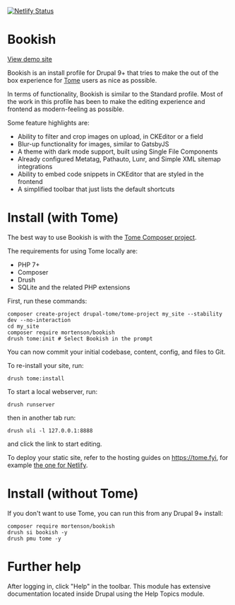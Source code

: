 [![Netlify Status](https://api.netlify.com/api/v1/badges/c7036c2e-996a-4bac-9da4-c4bba607ab04/deploy-status)](https://app.netlify.com/sites/bookish-drupal/deploys)

# Bookish

[View demo site]

Bookish is an install profile for Drupal 9+ that tries to make the out of the
box experience for [Tome] users as nice as possible.

In terms of functionality, Bookish is similar to the Standard profile. Most of
the work in this profile has been to make the editing experience and frontend
as modern-feeling as possible.

Some feature highlights are:

* Ability to filter and crop images on upload, in CKEditor or a field
* Blur-up functionality for images, similar to GatsbyJS
* A theme with dark mode support, built using Single File Components
* Already configured Metatag, Pathauto, Lunr, and Simple XML sitemap integrations
* Ability to embed code snippets in CKEditor that are styled in the frontend
* A simplified toolbar that just lists the default shortcuts

# Install (with Tome)

The best way to use Bookish is with the [Tome Composer project].

The requirements for using Tome locally are:

* PHP 7+
* Composer
* Drush
* SQLite and the related PHP extensions

First, run these commands:

```
composer create-project drupal-tome/tome-project my_site --stability dev --no-interaction
cd my_site
composer require mortenson/bookish
drush tome:init # Select Bookish in the prompt
```

You can now commit your initial codebase, content, config, and files to Git.

To re-install your site, run:

```
drush tome:install
```

To start a local webserver, run:

```
drush runserver
```

then in another tab run:

```
drush uli -l 127.0.0.1:8888
```

and click the link to start editing.

To deploy your static site, refer to the hosting guides on https://tome.fyi, for
example [the one for Netlify].

# Install (without Tome)

If you don't want to use Tome, you can run this from any Drupal 9+ install:

```
composer require mortenson/bookish
drush si bookish -y
drush pmu tome -y
```

# Further help

After logging in, click "Help" in the toolbar. This module has extensive
documentation located inside Drupal using the Help Topics module.

[View demo site]: https://bookish-drupal.netlify.app/
[Tome]: https://drupal.org/project/tome
[Tome Composer project]: https://github.com/drupal-tome/tome-project
[the one for Netlify]: https://tome.fyi/docs/hosting/netlify/
